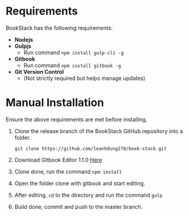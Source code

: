 # Requirements

BookStack has the following requirements:

* **Nodejs**
* **Gulpjs**
    * Run command ``npm install gulp-cli -g``
* **Gitbook**
    * Run command ``npm install gitbook -g``
* **Git Version Control**
    * (Not strictly required but helps manage updates)

# Manual Installation

Ensure the above requirements are met before installing.

1. Clone the release branch of the BookStack GitHub repository into a folder.

    ```
    git clone https://github.com/leanhdung278/book-stack.git
    ```

2. Download Gitbook Editor 1.1.0 [Here](https://github.com/GitbookIO/editor-legacy/releases)

3. Clone done, run the command `npm install`

4. Open the folder clone with gitbook and start editing.

5. After editing, `cd` to the directory and run the command `gulp`

6. Build done, commit and push to the master branch.
